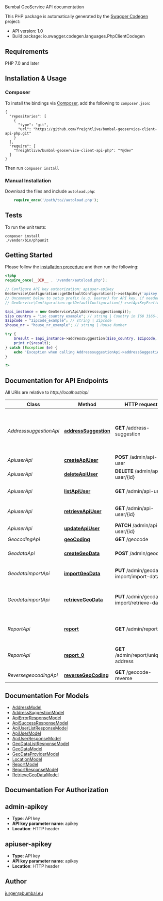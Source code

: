 # 
Bumbal GeoService API documentation

This PHP package is automatically generated by the [Swagger Codegen](https://github.com/swagger-api/swagger-codegen) project:

- API version: 1.0
- Build package: io.swagger.codegen.languages.PhpClientCodegen

## Requirements

PHP 7.0 and later

## Installation & Usage
### Composer

To install the bindings via [Composer](http://getcomposer.org/), add the following to `composer.json`:

```
{
  "repositories": [
    {
      "type": "git",
      "url": "https://github.com/freightlive/bumbal-geoservice-client-api-php.git"
    }
  ],
  "require": {
    "freightlive/bumbal-geoservice-client-api-php": "*@dev"
  }
}
```

Then run `composer install`

### Manual Installation

Download the files and include `autoload.php`:

```php
    require_once('/path/to//autoload.php');
```

## Tests

To run the unit tests:

```
composer install
./vendor/bin/phpunit
```

## Getting Started

Please follow the [installation procedure](#installation--usage) and then run the following:

```php
<?php
require_once(__DIR__ . '/vendor/autoload.php');

// Configure API key authorization: apiuser-apikey
GeoService\Configuration::getDefaultConfiguration()->setApiKey('apikey', 'YOUR_API_KEY');
// Uncomment below to setup prefix (e.g. Bearer) for API key, if needed
// GeoService\Configuration::getDefaultConfiguration()->setApiKeyPrefix('apikey', 'Bearer');

$api_instance = new GeoService\Api\AddresssuggestionApi();
$iso_country = "iso_country_example"; // string | Country in ISO 3166-1 alpha 2
$zipcode = "zipcode_example"; // string | Zipcode
$house_nr = "house_nr_example"; // string | House Number

try {
    $result = $api_instance->addressSuggestion($iso_country, $zipcode, $house_nr);
    print_r($result);
} catch (Exception $e) {
    echo 'Exception when calling AddresssuggestionApi->addressSuggestion: ', $e->getMessage(), PHP_EOL;
}

?>
```

## Documentation for API Endpoints

All URIs are relative to *http://localhost/api*

Class | Method | HTTP request | Description
------------ | ------------- | ------------- | -------------
*AddresssuggestionApi* | [**addressSuggestion**](docs/Api/AddresssuggestionApi.md#addresssuggestion) | **GET** /address-suggestion | Find GeoData based on zipcode, house_nr and iso_country
*ApiuserApi* | [**createApiUser**](docs/Api/ApiuserApi.md#createapiuser) | **POST** /admin/api-user | create an ApiUser
*ApiuserApi* | [**deleteApiUser**](docs/Api/ApiuserApi.md#deleteapiuser) | **DELETE** /admin/api-user/{id} | inactivate an ApiUser
*ApiuserApi* | [**listApiUser**](docs/Api/ApiuserApi.md#listapiuser) | **GET** /admin/api-user | retrieve a list of ApiUsers
*ApiuserApi* | [**retrieveApiUser**](docs/Api/ApiuserApi.md#retrieveapiuser) | **GET** /admin/api-user/{id} | retrieve a single ApiUser
*ApiuserApi* | [**updateApiUser**](docs/Api/ApiuserApi.md#updateapiuser) | **PATCH** /admin/api-user/{id} | update an ApiUser
*GeocodingApi* | [**geoCoding**](docs/Api/GeocodingApi.md#geocoding) | **GET** /geocode | GeoCoding
*GeodataApi* | [**createGeoData**](docs/Api/GeodataApi.md#creategeodata) | **POST** /admin/geodata | create a GeoData entry
*GeodataimportApi* | [**importGeoData**](docs/Api/GeodataimportApi.md#importgeodata) | **PUT** /admin/geodata-import/import-data | Import stored datafile
*GeodataimportApi* | [**retrieveGeoData**](docs/Api/GeodataimportApi.md#retrievegeodata) | **PUT** /admin/geodata-import/retrieve-data | retrieve and store datafile from provider
*ReportApi* | [**report**](docs/Api/ReportApi.md#report) | **GET** /admin/report | report service usage for an ApiUser
*ReportApi* | [**report_0**](docs/Api/ReportApi.md#report_0) | **GET** /admin/report/unique-address | report service usage for an ApiUser
*ReversegeocodingApi* | [**reverseGeoCoding**](docs/Api/ReversegeocodingApi.md#reversegeocoding) | **GET** /geocode-reverse | Reverse GeoCoding


## Documentation For Models

 - [AddressModel](docs/Model/AddressModel.md)
 - [AddressSuggestionModel](docs/Model/AddressSuggestionModel.md)
 - [ApiErrorResponseModel](docs/Model/ApiErrorResponseModel.md)
 - [ApiSuccessResponseModel](docs/Model/ApiSuccessResponseModel.md)
 - [ApiUserListResponseModel](docs/Model/ApiUserListResponseModel.md)
 - [ApiUserModel](docs/Model/ApiUserModel.md)
 - [ApiUserResponseModel](docs/Model/ApiUserResponseModel.md)
 - [GeoDataListResponseModel](docs/Model/GeoDataListResponseModel.md)
 - [GeoDataModel](docs/Model/GeoDataModel.md)
 - [GeoDataProviderModel](docs/Model/GeoDataProviderModel.md)
 - [LocationModel](docs/Model/LocationModel.md)
 - [ReportModel](docs/Model/ReportModel.md)
 - [ReportResponseModel](docs/Model/ReportResponseModel.md)
 - [RetrieveGeoDataModel](docs/Model/RetrieveGeoDataModel.md)


## Documentation For Authorization


## admin-apikey

- **Type**: API key
- **API key parameter name**: apikey
- **Location**: HTTP header

## apiuser-apikey

- **Type**: API key
- **API key parameter name**: apikey
- **Location**: HTTP header


## Author

jurgen@bumbal.eu


